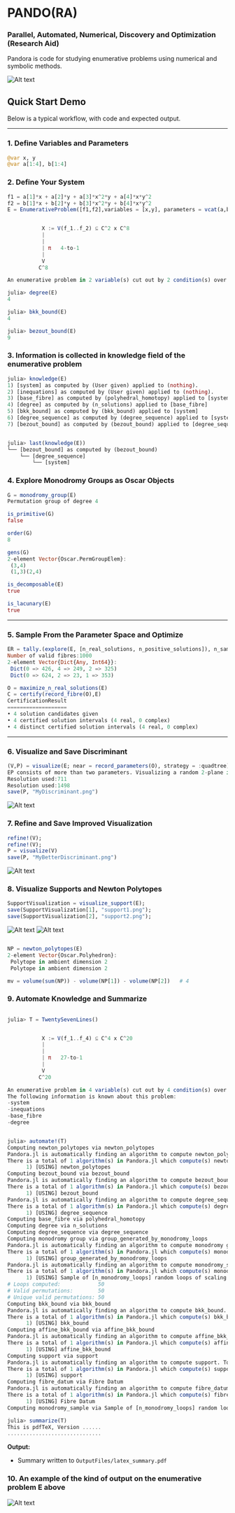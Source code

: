 
# PANDO(RA)
### Parallel, Automated, Numerical, Discovery and Optimization (Research Aid)

Pandora is code for studying enumerative problems using numerical and symbolic methods. 



![Alt text](Pandoralogo.png?raw=true "Parallel, Automated, Numerical, Discovery and Optimization (Research Aid)")




## Quick Start Demo

Below is a typical workflow, with code and expected output. 

---

### 1. **Define Variables and Parameters**

```julia
@var x, y
@var a[1:4], b[1:4]
```

### 2. **Define Your System**

```julia
f1 = a[1]*x + a[2]*y + a[3]*x^2*y + a[4]*x*y^2
f2 = b[1]*x + b[2]*y + b[3]*x^2*y + b[4]*x*y^2
E = EnumerativeProblem([f1,f2],variables = [x,y], parameters = vcat(a,b), torus_only=true)


           X := V(f_1..f_2) ⊆ C^2 x C^8
           |
           |
           | π   4-to-1
           |
           V
          C^8

An enumerative problem in 2 variable(s) cut out by 2 condition(s) over 8 parameter(s).

julia> degree(E)
4

julia> bkk_bound(E)
4

julia> bezout_bound(E)
9
```
### 3. **Information is collected in knowledge field of the enumerative problem**

```julia
julia> knowledge(E)
1) [system] as computed by (User given) applied to (nothing).
2) [inequations] as computed by (User given) applied to (nothing).
3) [base_fibre] as computed by (polyhedral_homotopy) applied to [system, inequations]
4) [degree] as computed by (n_solutions) applied to [base_fibre]
5) [bkk_bound] as computed by (bkk_bound) applied to [system]
6) [degree_sequence] as computed by (degree_sequence) applied to [system]
7) [bezout_bound] as computed by (bezout_bound) applied to [degree_sequence]


julia> last(knowledge(E))
└── [bezout_bound] as computed by (bezout_bound)
    └── [degree_sequence]
        └── [system]
```


### 4. **Explore Monodromy Groups as Oscar Objects**

```julia
G = monodromy_group(E)
Permutation group of degree 4

is_primitive(G)
false

order(G)
8

gens(G)
2-element Vector{Oscar.PermGroupElem}:
 (3,4)
 (1,3)(2,4)

is_decomposable(E)
true

is_lacunary(E)
true
```

---

### 5. **Sample From the Parameter Space and Optimize**

```julia
ER = tally.(explore(E, [n_real_solutions, n_positive_solutions]), n_samples = 1000)
Number of valid fibres:1000
2-element Vector{Dict{Any, Int64}}:
 Dict(0 => 426, 4 => 249, 2 => 325)
 Dict(0 => 624, 2 => 23, 1 => 353)

O = maximize_n_real_solutions(E)
C = certify(record_fibre(O),E)
CertificationResult
===================
• 4 solution candidates given
• 4 certified solution intervals (4 real, 0 complex)
• 4 distinct certified solution intervals (4 real, 0 complex)

```

---

### 6. **Visualize and Save Discriminant**

```julia
(V,P) = visualize(E; near = record_parameters(O), strategy = :quadtree)
EP consists of more than two parameters. Visualizing a random 2-plane in the parameter space.
Resolution used:711
Resolution used:1498
save(P, "MyDiscriminant.png")
```

![Alt text](OutputFiles/MyDiscriminant.png?raw=true "n_real_solutions Visualization")


### 7. **Refine and Save Improved Visualization**

```julia
refine!(V);
refine!(V);
P = visualize(V)
save(P, "MyBetterDiscriminant.png")
```

![Alt text](OutputFiles/MyBetterDiscriminant.png?raw=true "Better n_real_solutions Visualization")


### 8. **Visualize Supports and Newton Polytopes**

```julia
SupportVisualization = visualize_support(E);
save(SupportVisualization[1], "support1.png");
save(SupportVisualization[2], "support2.png");
```

![Alt text](OutputFiles/support1.png?raw=true "Newton Polytope and Support Visualization")
![Alt text](OutputFiles/support2.png?raw=true "Newton Polytope and Support Visualization")


```julia

NP = newton_polytopes(E)
2-element Vector{Oscar.Polyhedron}:
 Polytope in ambient dimension 2
 Polytope in ambient dimension 2

mv = volume(sum(NP)) - volume(NP[1]) - volume(NP[2])   # 4
```

### 9. **Automate Knowledge and Summarize**

```julia

julia> T = TwentySevenLines()


           X := V(f_1..f_4) ⊆ C^4 x C^20
           |
           |
           | π   27-to-1
           |
           V
          C^20

An enumerative problem in 4 variable(s) cut out by 4 condition(s) over 20 parameter(s).
The following information is known about this problem:
-system
-inequations
-base_fibre
-degree


julia> automate!(T)
Computing newton_polytopes via newton_polytopes
Pandora.jl is automatically finding an algorithm to compute newton_polytopes. To specify an algorithm, call again with algorithm=>[nameofalgorithm]
There is a total of 1 algorithm(s) in Pandora.jl which compute(s) newton_polytopes:
      1) [USING] newton_polytopes
Computing bezout_bound via bezout_bound
Pandora.jl is automatically finding an algorithm to compute bezout_bound. To specify an algorithm, call again with algorithm=>[nameofalgorithm]
There is a total of 1 algorithm(s) in Pandora.jl which compute(s) bezout_bound:
      1) [USING] bezout_bound
Pandora.jl is automatically finding an algorithm to compute degree_sequence. To specify an algorithm, call again with algorithm=>[nameofalgorithm]
There is a total of 1 algorithm(s) in Pandora.jl which compute(s) degree_sequence:
      1) [USING] degree_sequence
Computing base_fibre via polyhedral_homotopy
Computing degree via n_solutions
Computing degree_sequence via degree_sequence
Computing monodromy group via group_generated_by_monodromy_loops
Pandora.jl is automatically finding an algorithm to compute monodromy group. To specify an algorithm, call again with algorithm=>[nameofalgorithm]
There is a total of 1 algorithm(s) in Pandora.jl which compute(s) monodromy group:
      1) [USING] group_generated_by_monodromy_loops
Pandora.jl is automatically finding an algorithm to compute monodromy_sample. To specify an algorithm, call again with algorithm=>[nameofalgorithm]
There is a total of 1 algorithm(s) in Pandora.jl which compute(s) monodromy_sample:
      1) [USING] Sample of [n_monodromy_loops] random loops of scaling [monodromy_loop_scaling]
# Loops computed:            50
# Valid permutations:        50
# Unique valid permutations: 50
Computing bkk_bound via bkk_bound
Pandora.jl is automatically finding an algorithm to compute bkk_bound. To specify an algorithm, call again with algorithm=>[nameofalgorithm]
There is a total of 1 algorithm(s) in Pandora.jl which compute(s) bkk_bound:
      1) [USING] bkk_bound
Computing affine_bkk_bound via affine_bkk_bound
Pandora.jl is automatically finding an algorithm to compute affine_bkk_bound. To specify an algorithm, call again with algorithm=>[nameofalgorithm]
There is a total of 1 algorithm(s) in Pandora.jl which compute(s) affine_bkk_bound:
      1) [USING] affine_bkk_bound
Computing support via support
Pandora.jl is automatically finding an algorithm to compute support. To specify an algorithm, call again with algorithm=>[nameofalgorithm]
There is a total of 1 algorithm(s) in Pandora.jl which compute(s) support:
      1) [USING] support
Computing fibre_datum via Fibre Datum
Pandora.jl is automatically finding an algorithm to compute fibre_datum. To specify an algorithm, call again with algorithm=>[nameofalgorithm]
There is a total of 1 algorithm(s) in Pandora.jl which compute(s) fibre_datum:
      1) [USING] Fibre Datum
Computing monodromy_sample via Sample of [n_monodromy_loops] random loops of scaling [monodromy_loop_scaling]

julia> summarize(T)
This is pdfTeX, Version ......
..............................
```
**Output:**  
- Summary written to `OutputFiles/latex_summary.pdf`


### 10. An example of the kind of output on the enumerative problem E above


![Alt text](PandoraSummaryExample.png?raw=true "Pandora Summary")

